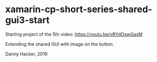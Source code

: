 # xamarin-cp-short-series-shared-gui3-start

Starting project of the 5th video: https://youtu.be/yBYdOswGaxM

Extending the shared GUI with image on the button.

Danny Hacker, 2019

